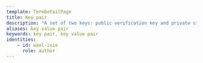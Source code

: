 ```yaml
---
template: TermDetailPage
title: Key pair
description: "A set of two keys: public verification key and private signing key. These keys are used to process and approve transactions within the blockchain."
aliases: key value pair
keywords: key pair, key value pair
identities: 
    - id: wael-ivie
      role: author
---
```

##
